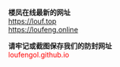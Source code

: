 **楼凤在线最新的网址**    
<font color=green>https://louf.top</font><br>
<font color=green>https://loufeng.online</font><br>

**请牢记或截图保存我们的防封网址**<br>
<font color=red>loufengol.github.io</font>
